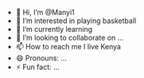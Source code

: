 - 👋 Hi, I’m @Manyi1
- 👀 I’m interested in playing basketball 
- 🌱 I’m currently learning 
- 💞️ I’m looking to collaborate on ...
- 📫 How to reach me I live Kenya 
- 😄 Pronouns: ...
- ⚡ Fun fact: ...

<!---
Manyi1/Manyi1 is a ✨ special ✨ repository because its `README.md` (this file) appears on your GitHub profile.
You can click the Preview link to take a look at your changes.
--->
